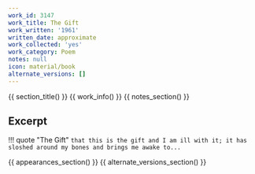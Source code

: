 ```yaml
---
work_id: 3147
work_title: The Gift
work_written: '1961'
written_date: approximate
work_collected: 'yes'
work_category: Poem
notes: null
icon: material/book
alternate_versions: []
---
```


{{ section_title() }}
{{ work_info() }}
{{ notes_section() }}
## Excerpt
!!! quote "The Gift"
    ```
    that this is the gift
    and I am ill with it;
    it has sloshed around my bones
    and brings me awake to...
    ```

{{ appearances_section() }}
{{ alternate_versions_section() }}